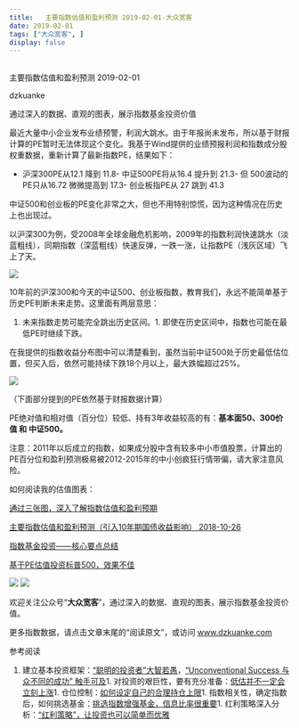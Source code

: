 ```yaml
---
title:   主要指数估值和盈利预测 2019-02-01-大众宽客
date: 2019-02-01
tags: ["大众宽客", ]
display: false
---
```



## 



主要指数估值和盈利预测 2019-02-01




dzkuanke




通过深入的数据、直观的图表，展示指数基金投资价值


最近大量中小企业发布业绩预警，利润大跳水。由于年报尚未发布，所以基于财报计算的PE暂时无法体现这个变化。我基于Wind提供的业绩预报利润和指数成分股权重数据，重新计算了最新指数PE，结果如下：
- 沪深300PE从12.1 降到 11.8- 中证500PE将从16.4 提升到 21.3- 但 500波动的PE只从16.72 微微提高到 17.3- 创业板指PE从 27 跳到 41.3


中证500和创业板的PE变化非常之大，但也不用特别惊慌，因为这种情况在历史上也出现过。



以沪深300为例，受2008年全球金融危机影响，2009年的指数利润快速跳水（淡蓝粗线），同期指数（深蓝粗线）快速反弹，一跌一涨，让指数PE（浅灰区域）飞上了天。

<img class="" data-copyright="0" data-ratio="0.6" data-s="300,640" src="https://mmbiz.qpic.cn/mmbiz_png/PKw3FQPmhIjKXa4TKwVTvy4xUpKuJdV0wNC1Y7KFONm3enl3TQ3GZ08vEztJAHNMjrsOHPbraiaGxQAicjicTKEdA/640?wx_fmt=png" data-type="png" data-w="1200" style="text-align: center;white-space: normal;"/>



10年前的沪深300和今天的中证500、创业板指数，教育我们，永远不能简单基于历史PE判断未来走势。这里面有两层意思：
1. 未来指数走势可能完全跳出历史区间。1. 即使在历史区间中，指数也可能在最低PE时继续下跌。


在我提供的指数收益分布图中可以清楚看到，虽然当前中证500处于历史最低估位置，但买入后，依然可能持续下跌18个月以上，最大跌幅超过25%。

<img class="" data-copyright="0" data-ratio="0.6" data-s="300,640" src="https://mmbiz.qpic.cn/mmbiz_png/PKw3FQPmhIjKXa4TKwVTvy4xUpKuJdV0ObSS9rGhoHnO3AsQuAXw4baELicia1CGb4k9qEb5kBRKFhd1ib2WSDNiag/640?wx_fmt=png" data-type="png" data-w="1200" style=""/>



（下面部分提到的PE依然基于财报数据计算）



PE绝对值和相对值（百分位）较低、持有3年收益较高的有：**基本面50、300价值&nbsp;和 中证500。**



注意：2011年以后成立的指数<h-char unicode="ff0c" class="">，</h-char>如果成分股中含有较多中小市值股票<h-char unicode="ff0c" class="">，</h-char>计算出的PE百分位和盈利预测极易被2012-2015年的中小创疯狂行情带偏<h-char unicode="ff0c" class="">，</h-char>请大家注意风险。



如何阅读我的估值图表：

[通过三张图，深入了解指数估值和盈利预期](http://mp.weixin.qq.com/s?__biz=MzAwMTc1MDcwNw==&amp;mid=2648272932&amp;idx=1&amp;sn=3c59f8e37a725396d20f150d499bfed9&amp;chksm=82f933f8b58ebaeed34a6e2998fcda433b5bd0b3dedf2b2601b0665859f2cdb8f757c90cea3c&amp;scene=21#wechat_redirect)

[主要指数估值和盈利预测（引入10年期国债收益影响） 2018-10-26](http://mp.weixin.qq.com/s?__biz=MzAwMTc1MDcwNw==&amp;mid=2648273338&amp;idx=1&amp;sn=87de10e1239c2c6d16d06d0cc288700c&amp;chksm=82f93266b58ebb701978167549d74dcb6bcc57a08a78fb8a6905a9509a0d1875a94de4d066cc&amp;scene=21#wechat_redirect)

[指数基金投资——核心要点总结](http://mp.weixin.qq.com/s?__biz=MzAwMTc1MDcwNw==&amp;mid=2648273120&amp;idx=1&amp;sn=4966cf6e399ae890908ad8d5aea65b82&amp;chksm=82f9333cb58eba2af347d359dd9514583fab1c419362b17cd01ed8f2e5ad8375ecb0ef4eab33&amp;scene=21#wechat_redirect)

[基于PE估值投资标普500，效果不佳](http://mp.weixin.qq.com/s?__biz=MzAwMTc1MDcwNw==&amp;mid=2648273814&amp;idx=1&amp;sn=961f70ab6fc163893abde90020ddf098&amp;chksm=82f9304ab58eb95ca7a0c9cfcb7fa94ac846fb0ff9576d7b1a2f219a83c844ff8f266ba7b4a3&amp;scene=21#wechat_redirect)





<img class="" data-copyright="0" data-ratio="1.125" data-s="300,640" src="https://mmbiz.qpic.cn/mmbiz_png/PKw3FQPmhIjKXa4TKwVTvy4xUpKuJdV0CT1e91hUPSIryDosotpbc3JZqyJg9fghpdM1rJe7wosskom03yPxAQ/640?wx_fmt=png" data-type="png" data-w="960" style=""/>

<img class="" data-copyright="0" data-ratio="1.4029038112522687" data-s="300,640" src="https://mmbiz.qpic.cn/mmbiz_png/PKw3FQPmhIjKXa4TKwVTvy4xUpKuJdV0CXtKD7nHmtE0IyNksSwgfFEW38nibUsZ0XRav1KcWzjY4796EhwwO2Q/640?wx_fmt=png" data-type="png" data-w="1102" style=""/>



欢迎关注公众号<h-char unicode="201c" class="">“</h-char>**大众宽客**<h-char unicode="201d" class="">”</h-char><h-char unicode="ff0c" class="">，</h-char>通过深入的数据<h-char unicode="3001" class="">、</h-char>直观的图表<h-char unicode="ff0c" class="">，</h-char>展示指数基金投资价值。



更多指数数据，请点击文章末尾的“阅读原文”，或访问 www.dzkuanke.com



参考阅读
1. 建立基本投资框架：[“聪明的投资者”大智若愚](http://mp.weixin.qq.com/s?__biz=MzAwMTc1MDcwNw==&amp;mid=2648273008&amp;idx=1&amp;sn=1986e188daec22378d05243c9970483c&amp;chksm=82f933acb58ebabae67065fc8fb942a6458e6d204acbfe42d5eaf68f6c49ee02353936ac64c5&amp;scene=21#wechat_redirect)，[“Unconventional Success 与众不同的成功” 触手可及](http://mp.weixin.qq.com/s?__biz=MzAwMTc1MDcwNw==&amp;mid=2648273011&amp;idx=1&amp;sn=e22705a245e90fb6e42877456523cdcd&amp;chksm=82f933afb58ebab9945ddad1406b7ee013416143466430ab9e04883cf94942b0d1dc10ac6ca1&amp;scene=21#wechat_redirect)1. 对投资的艰巨性，要有充分准备：[低估并不一定会立刻上涨](http://mp.weixin.qq.com/s?__biz=MzAwMTc1MDcwNw==&amp;mid=2648272785&amp;idx=1&amp;sn=9d714f0b5ff155d37941bac5e3bd5ae2&amp;chksm=82f92c4db58ea55bd7466b6630b06154a4732053fd8c5ef953f51d77bef4920c4620eb713c68&amp;scene=21#wechat_redirect)1. 仓位控制：[如何设定自己的合理持仓上限](http://mp.weixin.qq.com/s?__biz=MzAwMTc1MDcwNw==&amp;mid=2648272959&amp;idx=1&amp;sn=0d0e0487ba2dfa90138092d0973da1b6&amp;chksm=82f933e3b58ebaf59bbe5d49a7f9eea8dcae1ae24d5793d520c03a937e970495fbd8e0bceac7&amp;scene=21#wechat_redirect)1. 指数相关性，确定指数后，如何挑选基金：[挑选指数增强基金，信息比率很重要](http://mp.weixin.qq.com/s?__biz=MzAwMTc1MDcwNw==&amp;mid=2648272953&amp;idx=1&amp;sn=bcd9bd75a73911a98c6b619431f5dd90&amp;chksm=82f933e5b58ebaf31a40f518d43511dfe1c0c7ec906fd079d2011b593a46517a08f76816347d&amp;scene=21#wechat_redirect)1. 红利策略深入分析：[“红利策略”，让投资也可以简单而优雅](http://mp.weixin.qq.com/s?__biz=MzAwMTc1MDcwNw==&amp;mid=2648272962&amp;idx=1&amp;sn=2d34bdfc8e1ae77d6cae4e9ecd258aa5&amp;chksm=82f9339eb58eba883cf976ef1ad27b83da5215a11a3ff63dc624abdbe035866b86b844e8541a&amp;scene=21#wechat_redirect)